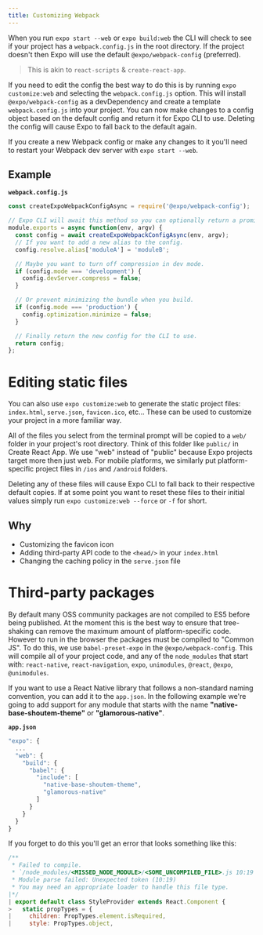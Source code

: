 ```yaml
---
title: Customizing Webpack
---
```


When you run `expo start --web` or `expo build:web` the CLI will check to see if your project has a `webpack.config.js` in the root directory. If the project doesn't then Expo will use the default `@expo/webpack-config` (preferred).

> This is akin to `react-scripts` & `create-react-app`.

If you need to edit the config the best way to do this is by running `expo customize:web` and selecting the `webpack.config.js` option.
This will install `@expo/webpack-config` as a devDependency and create a template `webpack.config.js` into your project.
You can now make changes to a config object based on the default config and return it for Expo CLI to use.
Deleting the config will cause Expo to fall back to the default again.

If you create a new Webpack config or make any changes to it you'll need to restart your Webpack dev server with `expo start --web`.

## Example

**`webpack.config.js`**

```ts
const createExpoWebpackConfigAsync = require('@expo/webpack-config');

// Expo CLI will await this method so you can optionally return a promise.
module.exports = async function(env, argv) {
  const config = await createExpoWebpackConfigAsync(env, argv);
  // If you want to add a new alias to the config.
  config.resolve.alias['moduleA'] = 'moduleB';

  // Maybe you want to turn off compression in dev mode.
  if (config.mode === 'development') {
    config.devServer.compress = false;
  }

  // Or prevent minimizing the bundle when you build.
  if (config.mode === 'production') {
    config.optimization.minimize = false;
  }

  // Finally return the new config for the CLI to use.
  return config;
};
```

# Editing static files

You can also use `expo customize:web` to generate the static project files: `index.html`, `serve.json`, `favicon.ico`, etc...
These can be used to customize your project in a more familiar way.

All of the files you select from the terminal prompt will be copied to a `web/` folder in your project's root directory. Think of this folder like `public/` in Create React App. We use "web" instead of "public" because Expo projects target more then just web. For mobile platforms, we similarly put platform-specific project files in `/ios` and `/android` folders.

Deleting any of these files will cause Expo CLI to fall back to their respective default copies.
If at some point you want to reset these files to their initial values simply run `expo customize:web --force` or `-f` for short.

## Why

- Customizing the favicon icon
- Adding third-party API code to the `<head/>` in your `index.html`
- Changing the caching policy in the `serve.json` file

# Third-party packages

By default many OSS community packages are not compiled to ES5 before being published. At the moment this is the best way to ensure that tree-shaking can remove the maximum amount of platform-specific code. However to run in the browser the packages must be compiled to "Common JS". To do this, we use `babel-preset-expo` in the `@expo/webpack-config`. This will compile all of your project code, and any of the `node_modules` that start with: `react-native`, `react-navigation`, `expo`, `unimodules`, `@react`, `@expo`, `@unimodules`.

If you want to use a React Native library that follows a non-standard naming convention, you can add it to the `app.json`. In the following example we're going to add support for any module that starts with the name **"native-base-shoutem-theme"** or **"glamorous-native"**.

**`app.json`**

```js
"expo": {
  ...
  "web": {
    "build": {
      "babel": {
        "include": [
          "native-base-shoutem-theme",
          "glamorous-native"
        ]
      }
    }
  }
}
```

If you forget to do this you'll get an error that looks something like this:

```jsx
/**
 * Failed to compile.
 * `/node_modules/<MISSED_NODE_MODULE>/<SOME_UNCOMPILED_FILE>.js 10:19`
 * Module parse failed: Unexpected token (10:19)
 * You may need an appropriate loader to handle this file type.
|*/
| export default class StyleProvider extends React.Component {
>   static propTypes = {
|     children: PropTypes.element.isRequired,
|     style: PropTypes.object,
```
